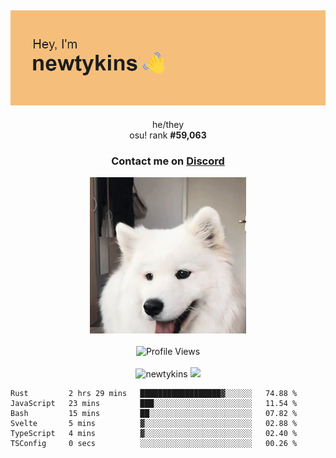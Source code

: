 <div align="center">
    <p>
        <h2>
            <img src="banner.png" alt="✨ Hey, I'm newt!">
        </h2>
        <p>
			he/they <br>
			osu! rank <strong>#<!--osu-global-rank-->59,063<!--osu-global-rank--></strong>
		</p>
		<h3>Contact me on <a href="https://discord.gg/brEhN5Y7YK">Discord</a></h3>
    </p>
    <img src="dog.gif" height="250"><br><br>
    <img src="https://komarev.com/ghpvc/?username=newtykins&style=flat-square&color=000000" alt="Profile Views">
    <br><br>
</div>

<div align="center">
	<img src="https://github-readme-stats.vercel.app/api?username=newtykins&show_icons=true&locale=en&theme=dark&hide_border=true&count_private=true&custom_title=My%20Stats&line_height=25" alt="newtykins" width="420">
    <img src="https://github-readme-streak-stats.herokuapp.com?user=newtykins&hide_border=true&date_format=M%20j%5B%2C%20Y%5D&theme=dark" width="420">
</div>

<!--START_SECTION:waka-->

```text
Rust         2 hrs 29 mins   ██████████████████▓░░░░░░   74.88 %
JavaScript   23 mins         ███░░░░░░░░░░░░░░░░░░░░░░   11.54 %
Bash         15 mins         ██░░░░░░░░░░░░░░░░░░░░░░░   07.82 %
Svelte       5 mins          ▓░░░░░░░░░░░░░░░░░░░░░░░░   02.88 %
TypeScript   4 mins          ▓░░░░░░░░░░░░░░░░░░░░░░░░   02.40 %
TSConfig     0 secs          ░░░░░░░░░░░░░░░░░░░░░░░░░   00.26 %
```

<!--END_SECTION:waka-->
